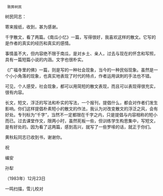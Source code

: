      致房树民 

  树民同志： 

  寄来报纸，收到，甚为感谢。 

  千字散文，看了两篇。《南瓜小忆》一篇，写得很好，我喜欢这样的散文。它写的是作者的真实的经历和真实的感情。 

  事情虽不大，但内容绝不限于南瓜，是对乡土、亲人，过去与现在的怀念和写照，具有一篇短篇小说的内涵。文字也很朴实。 

  《广福寺里的佛》一篇，则是写的一种社会现象，当今的一种民俗现象。虽然是一个小小角落的现象，也真实地表现了时代的特点，作者运用讽刺的手法也不错。 

  可见，个人感受，社会现象，都可以用简短的散文表现，而且可以表现得很充实，很有内容。 

  长文，短文，浮泛的写法和朴实的写法，一个报刊，提倡什么，都会对作者们发生影响。你们这样提倡朴素短小的散文的作法，我认为对改变散文的浮泛之风，会有好处。专刊标为“千字”，当然不一定都限在千字之内，只是提倡与内容相称的短小而已。过去课堂作文，限两小时，虽然死板一些，但训练学生构思集中，写短文，是有好处的。因为看了这两篇，感到高兴，就写了一些罗嗦的话，就正于你们。 

  黄秋耘同志已收到书，谢谢你。 

  祝 

  编安 

  孙犁 

  （1983年）12月23日 

  一鸣扫描，雪儿校对 

